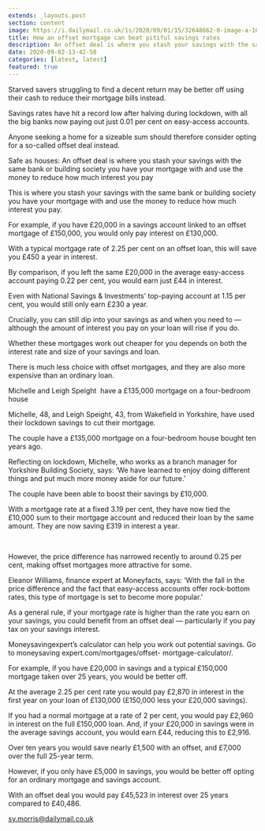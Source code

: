 ```yaml
---
extends: _layouts.post
section: content
image: https://i.dailymail.co.uk/1s/2020/09/01/15/32648662-0-image-a-10_1598972175555.jpg 
title: How an offset mortgage can beat pitiful savings rates 
description: An offset deal is where you stash your savings with the same bank or building society you have your mortgage with and use the money to reduce how much interest you pay. 
date: 2020-09-02-13-42-58 
categories: [latest, latest] 
featured: true 
--- 
```

Starved savers struggling to find a decent return may be better off using their cash to reduce their mortgage bills instead.

Savings rates have hit a record low after halving during lockdown, with all the big banks now paying out just 0.01 per cent on easy-access accounts.

Anyone seeking a home for a sizeable sum should therefore consider opting for a so-called offset deal instead.

Safe as houses: An offset deal is where you stash your savings with the same bank or building society you have your mortgage with and use the money to reduce how much interest you pay

This is where you stash your savings with the same bank or building society you have your mortgage with and use the money to reduce how much interest you pay.

For example, if you have £20,000 in a savings account linked to an offset mortgage of £150,000, you would only pay interest on £130,000.

With a typical mortgage rate of 2.25 per cent on an offset loan, this will save you £450 a year in interest.

By comparison, if you left the same £20,000 in the average easy-access account paying 0.22 per cent, you would earn just £44 in interest.

Even with National Savings & Investments’ top-paying account at 1.15 per cent, you would still only earn £230 a year.

Crucially, you can still dip into your savings as and when you need to — although the amount of interest you pay on your loan will rise if you do.

Whether these mortgages work out cheaper for you depends on both the interest rate and size of your savings and loan.

There is much less choice with offset mortgages, and they are also more expensive than an ordinary loan.

Michelle and Leigh Speight  have a £135,000 mortgage on a four-bedroom house

Michelle, 48, and Leigh Speight, 43, from Wakefield in Yorkshire, have used their lockdown savings to cut their mortgage.

The couple have a £135,000 mortgage on a four-bedroom house bought ten years ago.

Reflecting on lockdown, Michelle, who works as a branch manager for Yorkshire Building Society, says: ‘We have learned to enjoy doing different things and put much more money aside for our future.’

The couple have been able to boost their savings by £10,000.

With a mortgage rate at a fixed 3.19 per cent, they have now tied the £10,000 sum to their mortgage account and reduced their loan by the same amount. They are now saving £319 in interest a year.

 



However, the price difference has narrowed recently to around 0.25 per cent, making offset mortgages more attractive for some.

Eleanor Williams, finance expert at Moneyfacts, says: ‘With the fall in the price difference and the fact that easy-access accounts offer rock-bottom rates, this type of mortgage is set to become more popular.’

As a general rule, if your mortgage rate is higher than the rate you earn on your savings, you could benefit from an offset deal — particularly if you pay tax on your savings interest.

Moneysavingexpert’s calculator can help you work out potential savings. Go to moneysaving expert.com/mortgages/offset- mortgage-calculator/.

For example, if you have £20,000 in savings and a typical £150,000 mortgage taken over 25 years, you would be better off.

At the average 2.25 per cent rate you would pay £2,870 in interest in the first year on your loan of £130,000 (£150,000 less your £20,000 savings).

If you had a normal mortgage at a rate of 2 per cent, you would pay £2,960 in interest on the full £150,000 loan. And, if your £20,000 in savings were in the average savings account, you would earn £44, reducing this to £2,916.

Over ten years you would save nearly £1,500 with an offset, and £7,000 over the full 25-year term.

However, if you only have £5,000 in savings, you would be better off opting for an ordinary mortgage and savings account.

With an offset deal you would pay £45,523 in interest over 25 years compared to £40,486.

sy.morris@dailymail.co.uk

